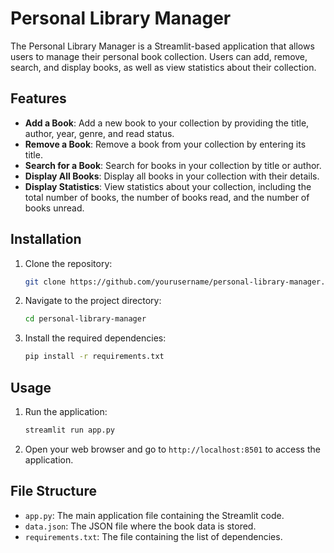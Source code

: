 # Personal Library Manager

The Personal Library Manager is a Streamlit-based application that allows users to manage their personal book collection. Users can add, remove, search, and display books, as well as view statistics about their collection.

## Features

- **Add a Book**: Add a new book to your collection by providing the title, author, year, genre, and read status.
- **Remove a Book**: Remove a book from your collection by entering its title.
- **Search for a Book**: Search for books in your collection by title or author.
- **Display All Books**: Display all books in your collection with their details.
- **Display Statistics**: View statistics about your collection, including the total number of books, the number of books read, and the number of books unread.

## Installation

1. Clone the repository:
    ```sh
    git clone https://github.com/yourusername/personal-library-manager.git
    ```
2. Navigate to the project directory:
    ```sh
    cd personal-library-manager
    ```
3. Install the required dependencies:
    ```sh
    pip install -r requirements.txt
    ```

## Usage

1. Run the application:
    ```sh
    streamlit run app.py
    ```
2. Open your web browser and go to `http://localhost:8501` to access the application.

## File Structure

- `app.py`: The main application file containing the Streamlit code.
- `data.json`: The JSON file where the book data is stored.
- `requirements.txt`: The file containing the list of dependencies.